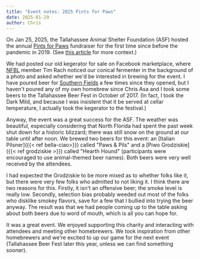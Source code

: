 ```yaml
---
title: "Event notes: 2025 Pints for Paws"
date: 2025-01-29
author: Chris
--- 
```


On Jan 25, 2025, the Tallahassee Animal Shelter Foundation (ASF) hosted the annual
[Pints for
Paws](https://animalshelterfoundation.org/events/pints-for-paws-2025/)
fundraiser for the first time since before the pandemic in 2019. (See [this
article](https://www.tallahassee.com/story/entertainment/restaurants/2025/01/11/pints-for-paws-fundraiser-is-coming-back-in-2025/77554861007/)
for more context.) 

<!--more-->

We had posted our old kegerator for sale on Facebook marketplace, where
[NFBL](https://nfbl.org/) member Tim Rach noticed our conical fermenter in the
background of a photo and asked whether we'd be interested in brewing for the
event. I have poured beer for [Southern
Fields](https://www.southernfieldsbrewingco.com/) a few times since they
opened, but I haven't poured any of my own homebrew since Chris Asa and I took
some beers to the Tallahassee Beer Fest in October of 2017. (In fact, I took
the Dark Mild, and because I was insistent that it be served at cellar
temperature, I actually took the kegerator to the festival.)

Anyway, the event was a great success for the ASF. The weather was beautiful,
especially considering that North Florida had spent the past week shut down for
a historic blizzard; there was still snow on the ground at our table until
after noon. We brewed two beers for this event: an [Italian Pilsner]({{< ref bella-ciao>}}) called
"Paws & Pils" and a [Piwo Grodziskie]({{< ref grodziskie >}}) called "Hearth Hound" (participants were
encouraged to use animal-themed beer names). Both beers were very well received
by the attendees. 

I had expected the Grodziskie to be more mixed as to whether folks like it, but
there were very few folks who admitted to not liking it. I think there are two
reasons for this. Firstly, it isn't an offensive beer; the smoke level is
really low. Secondly, selection bias probably weeded out most of the folks who 
disklike smokey flavors, save for a few that I bullied into trying the beer
anyway. The result was that we had people coming up to the table asking about 
both beers due to word of mouth, which is all you can hope for.

It was a great event. We enjoyed supporting this charity and interacting with
attendees and meeting other homebrewers. We took inspiration from other homebrewers
and we're excited to up our game for the next event (Tallahassee Beer Fest later this year, 
unless we can find something sooner).
